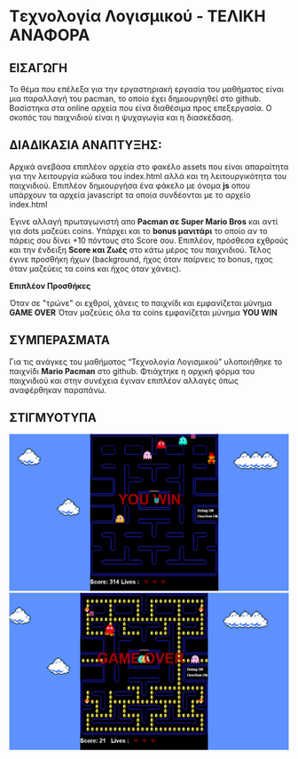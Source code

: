 # Tεχνολογία Λογισμικού - ΤΕΛΙΚΗ ΑΝΑΦΟΡΑ

 ## ΕΙΣΑΓΩΓΗ
 
Το θέμα που επέλεξα για την εργαστηριακή εργασία του μαθήματος είναι μια παραλλαγή του pacman, το οποίο έχει δημιουργηθεί στο github. Βασίστηκα στα online αρχεία που είνα διαθέσιμα προς επεξεργασία. Ο σκοπός του παιχνιδιού είναι η ψυχαγωγία και η διασκέδαση.

## ΔΙΑΔΙΚΑΣΙΑ ΑΝΑΠΤΥΞΗΣ:

Αρχικά ανεβάσα επιπλέον αρχεία στο φακέλο assets που είναι απαραίτητα για την λειτουργία κώδικα του index.html αλλά και τη λειτουργικότητα του παιχνιδιού. Επιπλέον δημιουργήσα ένα φάκελο με όνομα **js** οπου υπάρχουν τα αρχεία javascript τα οποία συνδέονται με το αρχείο index.html

Έγινε αλλαγή πρωταγωνιστή απο **Pacman σε Super Mario Bros** και αντί για dots μαζεύει coins. Υπάρχει και το **bonus μανιτάρι** το οποίο αν το πάρεις σου δίνει +10 πόντους στο Score σου. 
Επιπλέον, πρόσθεσα εχθρούς και την ένδειξη **Score και Ζωές** στο κάτω μέρος του παιχνιδιού. Τέλος έγινε προσθήκη ήχων (background, ήχος όταν παίρνεις το bonus, ηχος όταν μαζεύεις τα coins και ήχος όταν χάνεις).
 
**Επιπλέον Προσθήκες**

Όταν σε "τρώνε" οι εχθροί, χάνεις το παιχνίδι και εμφανίζεται μύνημα **GAME OVER**
Όταν μαζεύεις όλα τα coins εμφανίζεται μύνημα **YOU WIN**


## ΣΥΜΠΕΡΑΣΜΑΤΑ

Για τις ανάγκες του μαθήματος “Τεχνολογία Λογισμικού” υλοποιήθηκε το παιχνίδι **Mario Pacman** στο github. 
Φτιάχτηκε η αρχική φόρμα του παιχνιδιού και στην συνέχεια έγιναν επιπλέον αλλαγές όπως αναφέρθηκαν παραπάνω.

## ΣΤΙΓΜΥΟΤΥΠΑ

![ScreenShot1](win.png)
![ScreenShot2](gameover.png)
